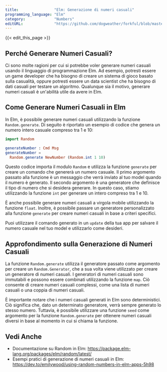 ```yaml
---
title:                "Elm: Generazione di numeri casuali"
programming_language: "Elm"
category:             "Numbers"
editURL:              "https://github.com/dogweather/forkful/blob/master/content/it/elm/generating-random-numbers.md"
---
```


{{< edit_this_page >}}

## Perché Generare Numeri Casuali?

Ci sono molte ragioni per cui si potrebbe voler generare numeri casuali usando il linguaggio di programmazione Elm. Ad esempio, potresti essere un game developer che ha bisogno di creare un sistema di gioco basato sulla casualità, oppure potresti essere un data scientist che ha bisogno di dati casuali per testare un algoritmo. Qualunque sia il motivo, generare numeri casuali è un'abilità utile da avere in Elm.

## Come Generare Numeri Casuali in Elm

In Elm, è possibile generare numeri casuali utilizzando la funzione `Random.generate`. Di seguito è riportato un esempio di codice che genera un numero intero casuale compreso tra 1 e 10:

```Elm
import Random

generateNumber : Cmd Msg
generateNumber =
  Random.generate NewNumber (Random.int 1 10)
```

Questo codice importa il modulo `Random` e utilizza la funzione `generate` per creare un comando che genererà un numero casuale. Il primo argomento passato alla funzione è un messaggio che verrà inviato al tuo model quando il numero è generato. Il secondo argomento è una generatore che definisce il tipo di numero che si desidera generare. In questo caso, stiamo utilizzando la funzione `int` per generare un intero compreso tra 1 e 10.

È anche possibile generare numeri casuali a virgola mobile utilizzando la funzione `float`. Inoltre, è possibile passare un generatore personalizzato alla funzione `generate` per creare numeri casuali in base a criteri specifici.

Puoi utilizzare il comando generato in un `update` della tua app per salvare il numero casuale nel tuo model e utilizzarlo come desideri.

## Approfondimento sulla Generazione di Numeri Casuali

La funzione `Random.generate` utilizza il generatore passato come argomento per creare un `Random.Generator`, che a sua volta viene utilizzato per creare un generatore di numeri casuali. I generatori di numeri casuali sono immutabili e possono essere combinati utilizzando la funzione `map`. Ciò consente di creare numeri casuali complessi, come una lista di numeri casuali o una coppia di numeri casuali.

È importante notare che i numeri casuali generati in Elm sono deterministici. Ciò significa che, dato un determinato generatore, verrà sempre generato lo stesso numero. Tuttavia, è possibile utilizzare una funzione `seed` come argomento per la funzione `Random.generate` per ottenere numeri casuali diversi in base al momento in cui si chiama la funzione.

## Vedi Anche

- Documentazione su Random in Elm: https://package.elm-lang.org/packages/elm/random/latest/
- Esempi pratici di generazione di numeri casuali in Elm: https://dev.to/emilywood/using-random-numbers-in-elm-apps-5h98